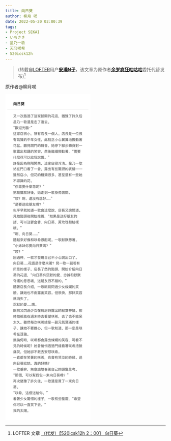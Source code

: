 ```yaml
---
title: 向日葵
author: 柳月 咲
date: 2022-05-20 02:00:39
tags:
- Project SEKAI
- いちさき
- 星乃一歌
- 天马咲希
- 520icsk12h
---
```


> (转载自[LOFTER](https://www.lofter.com/)用户[**安濑N子**](https://xiaonadisico.lofter.com/)，该文章为原作者[**余岁疯狂咕咕咕**](https://xyylovey.lofter.com/)委托代替发布)[^*]

原作者@柳月咲

<!-- more -->

![](post-02/content.jpeg)

[^*]: LOFTER 文章 [（代发）【520icsk12h 2：00】 向日葵](https://xiaonadisico.lofter.com/post/1f6479dd_2b57b8bc0/)
